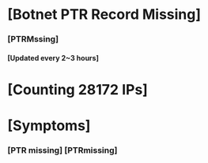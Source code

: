 # [Botnet PTR Record Missing]
### [PTRMssing]
#### [Updated every 2~3 hours]

# [Counting 28172 IPs]

# [Symptoms] 
###   [PTR missing] [PTRmissing]
